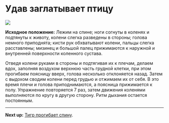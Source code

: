 # Удав заглатывает птицу



![](../img/20.png)

**Исходное положение:** Лежим на спине; ноги согнуты в коленях и подтянуты к
животу, колени слегка разведены в стороны; голова немного приподнята; кисти рук
обхватывают колени, пальцы слегка расставлены; мизинец и большой палец
прижимаются к наружной и внутренней поверхности коленного сустава.

Отведя колени руками в стороны и подтягивая их к плечам, делаем вдох, заполняя
воздухом верхнюю часть грудной клетки, при этом прогибаем поясницу вверх, голова
несколько отклоняется назад. Затем с выдохом сводим колени перед грудью и
отжимаем их от себя. В это время плечи и голова приподнимаются, а поясница
прижимается к полу. Упражнение повторяется 7 раз, затем движения коленями
выполняются по кругу в другую сторону. Ритм дыхания остается постоянным.

***

**Next up:** [Тигр прогибает спину](../21).
